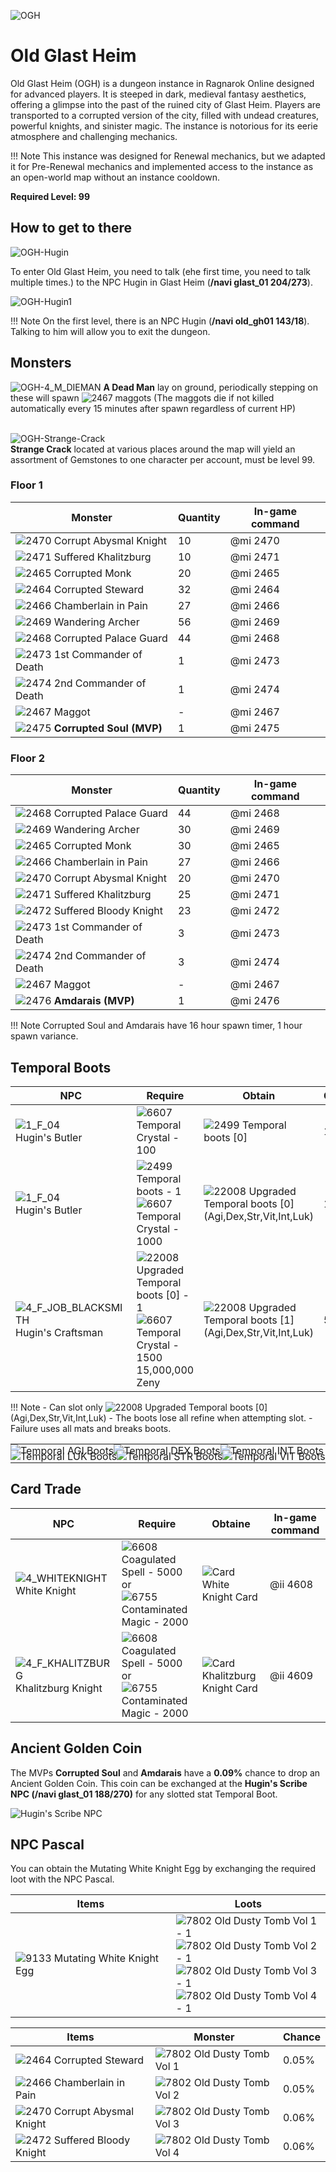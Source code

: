 ![OGH](img/OGH.jpg)

# Old Glast Heim

Old Glast Heim (OGH) is a dungeon instance in Ragnarok Online designed for advanced players. It is steeped in dark, medieval fantasy aesthetics, offering a glimpse into the past of the ruined city of Glast Heim. Players are transported to a corrupted version of the city, filled with undead creatures, powerful knights, and sinister magic. The instance is notorious for its eerie atmosphere and challenging mechanics.

!!! Note
    This instance was designed for Renewal mechanics, but we adapted it for Pre-Renewal mechanics and implemented access to the instance as an open-world map without an instance cooldown.

**Required Level: 99**

## How to get to there

![OGH-Hugin](img/OGH-Hugin.png)<br>

To enter Old Glast Heim, you need to talk (еhe first time, you need to talk multiple times.) to the NPC Hugin in Glast Heim (**/navi glast_01 204/273**).

 ![OGH-Hugin1](img/OGH-Hugin1.png)

!!! Note
    On the first level, there is an NPC Hugin (**/navi old_gh01 143/18**). Talking to him will allow you to exit the dungeon.

## Monsters

![OGH-4_M_DIEMAN](img/OGH/4_M_DIEMAN.gif) **A Dead Man** lay on ground, periodically stepping on these will spawn ![2467](img/OGH/2467.gif) maggots (The maggots die if not killed automatically every 15 minutes after spawn regardless of current HP)<br><br>

![OGH-Strange-Crack](img/OGH/OGH-Strange-Crack.png)<br>
**Strange Crack** located at various places around the map will yield an assortment of Gemstones to one character per account, must be level 99.

### Floor 1

| Monster | Quantity | In-game command |
|---------|----------|----------|
| ![2470](img/OGH/2470.gif) Corrupt Abysmal Knight | 10 | @mi 2470 |
| ![2471](img/OGH/2471.gif) Suffered Khalitzburg | 10 | @mi 2471 |
| ![2465](img/OGH/2465.gif) Corrupted Monk | 20 | @mi 2465 |
| ![2464](img/OGH/2464.gif) Corrupted Steward | 32 | @mi 2464 |
| ![2466](img/OGH/2466.gif) Chamberlain in Pain | 27 | @mi 2466 |
| ![2469](img/OGH/2469.gif) Wandering Archer | 56 | @mi 2469 |
| ![2468](img/OGH/2468.gif) Corrupted Palace Guard | 44 | @mi 2468 |
| ![2473](img/OGH/2473.gif) 1st Commander of Death | 1 | @mi 2473 |
| ![2474](img/OGH/2474.gif) 2nd Commander of Death | 1 | @mi 2474 |
| ![2467](img/OGH/2467.gif) Maggot | - | @mi 2467 |
| ![2475](img/OGH/2475.gif) **Corrupted Soul (MVP)** | 1 | @mi 2475 |

### Floor 2

| Monster | Quantity | In-game command |
|---------|----------|----------|
| ![2468](img/OGH/2468.gif) Corrupted Palace Guard | 44 | @mi 2468 |
| ![2469](img/OGH/2469.gif) Wandering Archer | 30 | @mi 2469 |
| ![2465](img/OGH/2465.gif) Corrupted Monk | 30 | @mi 2465 |
| ![2466](img/OGH/2466.gif) Chamberlain in Pain | 27 | @mi 2466 |
| ![2470](img/OGH/2470.gif) Corrupt Abysmal Knight | 20 | @mi 2470 |
| ![2471](img/OGH/2471.gif) Suffered Khalitzburg | 25| @mi 2471 |
| ![2472](img/OGH/2472.gif) Suffered Bloody Knight | 23 | @mi 2472 |
| ![2473](img/OGH/2473.gif) 1st Commander of Death | 3 | @mi 2473 |
| ![2474](img/OGH/2474.gif) 2nd Commander of Death | 3 | @mi 2474 |
| ![2467](img/OGH/2467.gif) Maggot | - | @mi 2467 |
| ![2476](img/OGH/2476.gif) **Amdarais (MVP)** | 1 | @mi 2476 |

!!! Note
    Corrupted Soul and Amdarais have 16 hour spawn timer, 1 hour spawn variance.

## Temporal Boots

<table>
    <thead>
        <tr>
            <th>NPC</th>
            <th style="width: 45%">Require</th>
            <th style="width: 38%">Obtain</th>
            <th>Chance</th>
        </tr>
    </thead>
    <tbody>
        <tr>
            <td><img src="../img/OGH/1_F_04.gif" alt="1_F_04"><br>Hugin's Butler</td>
            <td><img src="../img/OGH/6607.gif" alt="6607"> Temporal Crystal - 100</td>
            <td><img src="../img/OGH/2499.gif" alt="2499"> Temporal boots [0]</td>
            <td>100%</td>
        </tr>
        <tr>
            <td><img src="../img/OGH/1_F_04.gif" alt="1_F_04"><br>Hugin's Butler</td>
            <td><img src="../img/OGH/2499.gif" alt="2499"> Temporal boots - 1<br><img src="../img/OGH/6607.gif" alt="6607"> Temporal Crystal - 1000</td>
            <td><img src="../img/OGH/22008.gif" alt="22008"> Upgraded Temporal boots [0] (Agi,Dex,Str,Vit,Int,Luk)</td>
            <td>100%</td>
        </tr>
        <tr>
            <td><img src="../img/OGH/4_F_JOB_BLACKSMITH.gif" alt="4_F_JOB_BLACKSMITH"><br> Hugin's Craftsman</td>
            <td><img src="../img/OGH/22008.gif" alt="22008"> Upgraded Temporal boots [0] - 1<br><img src="../img/OGH/6607.gif" alt="6607"> Temporal Crystal - 1500<br>15,000,000 Zeny</td>
            <td><img src="../img/OGH/22008.gif" alt="22008"> Upgraded Temporal boots [1] (Agi,Dex,Str,Vit,Int,Luk)</td>
            <td>50%</td>
        </tr>
    </tbody>
</table>

!!! Note
    - Can slot only ![22008](img/OGH/22008.gif) Upgraded Temporal boots [0] (Agi,Dex,Str,Vit,Int,Luk)
    - The boots lose all refine when attempting slot.
    - Failure uses all mats and breaks boots.

<table style="border: none; border-radius: 0;">
<tr style="transition: none; display: inline-block; margin-bottom: -11px;">
<td style="border: none; padding: 0;"><img src="../img/OGH/Temporal-AGI-Boots.png" alt="Temporal AGI Boots"></td>
<td style="border: none; padding: 0;"><img src="../img/OGH/Temporal-DEX-Boots.png" alt="Temporal DEX Boots"></td>
<td style="border: none; padding: 0;"><img src="../img/OGH/Temporal-INT-Boots.png" alt="Temporal INT Boots"></td>
</tr>
<tr style="transition: none; display: inline-block;">
<td style="border: none; padding: 0;"><img src="../img/OGH/Temporal-LUK-Boots.png" alt="Temporal LUK Boots"></td>
<td style="border: none; padding: 0;"><img src="../img/OGH/Temporal-STR-Boots.png" alt="Temporal STR Boots"></td>
<td style="border: none; padding: 0;"><img src="../img/OGH/Temporal-VIT-Boots.png" alt="Temporal VIT Boots"></td>
</tr>
</table>

## Card Trade

| NPC | Require | Obtaine | In-game command |
|-----|---------|---------|-----------------|
| ![4_WHITEKNIGHT](img/OGH/4_WHITEKNIGHT.gif) White Knight | ![6608](img/OGH/6608.gif) Coagulated Spell - 5000 or<br> ![6755](img/OGH/6755.gif) Contaminated Magic - 2000 | ![Card](img/card-1.gif) White Knight Card | @ii 4608 |
| ![4_F_KHALITZBURG](img/OGH/4_F_KHALITZBURG.gif) Khalitzburg Knight | ![6608](img/OGH/6608.gif) Coagulated Spell - 5000 or<br> ![6755](img/OGH/6755.gif) Contaminated Magic - 2000 | ![Card](img/card-1.gif) Khalitzburg Knight Card | @ii 4609 |

## Ancient Golden Coin

The MVPs **Corrupted Soul** and **Amdarais** have a **0.09%** chance to drop an Ancient Golden Coin. This coin can be exchanged at the **Hugin's Scribe NPC (/navi glast_01 188/270)** for any slotted stat Temporal Boot.  

![Hugin's Scribe NPC](img/OGH/Hugin's-Scribe-NPC.png)

## NPC Pascal

You can obtain the Mutating White Knight Egg by exchanging the required loot with the NPC Pascal.

| Items | Loots |
|-------|-------|
| ![9133](img/Pet_System/9133.gif) Mutating White Knight Egg | ![7802](img/Pet_System/7802.gif) Old Dusty Tomb Vol 1 - 1<br> ![7802](img/Pet_System/7802.gif) Old Dusty Tomb Vol 2 - 1<br> ![7802](img/Pet_System/7802.gif) Old Dusty Tomb Vol 3 - 1<br> ![7802](img/Pet_System/7802.gif) Old Dusty Tomb Vol 4 - 1<br>  |



| Items | Monster | Chance |
|-------|---------|--------|
| ![2464](img/OGH/2464.gif) Corrupted Steward | ![7802](img/Pet_System/7802.gif) Old Dusty Tomb Vol 1 | 0.05% |
| ![2466](img/OGH/2466.gif) Chamberlain in Pain | ![7802](img/Pet_System/7802.gif) Old Dusty Tomb Vol 2 | 0.05% |
| ![2470](img/OGH/2470.gif) Corrupt Abysmal Knight | ![7802](img/Pet_System/7802.gif) Old Dusty Tomb Vol 3 | 0.06% |
| ![2472](img/OGH/2472.gif) Suffered Bloody Knight | ![7802](img/Pet_System/7802.gif) Old Dusty Tomb Vol 4 | 0.06% |